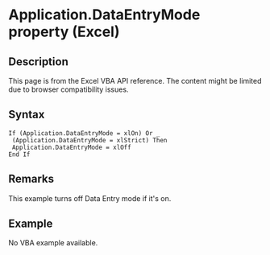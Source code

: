 # Application.DataEntryMode property (Excel)

## Description
This page is from the Excel VBA API reference. The content might be limited due to browser compatibility issues.

## Syntax
```vba
If (Application.DataEntryMode = xlOn) Or _ 
 (Application.DataEntryMode = xlStrict) Then 
 Application.DataEntryMode = xlOff 
End If
```

## Remarks
This example turns off Data Entry mode if it's on.

## Example
No VBA example available.

